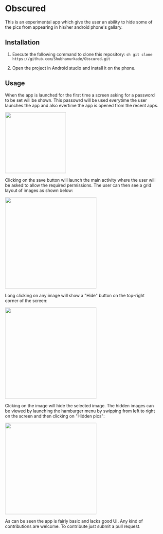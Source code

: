 # Obscured
This is an experimental app which give the user an ability to hide some of the pics from appearing in his/her android phone's gallary.

## Installation
1. Execute the following command to clone this repository:
```sh git clone https://github.com/Shubhamurkade/Obscured.git ```

2. Open the project in Android studio and install it on the phone.

## Usage
When the app is launched for the first time a screen asking for a password to be set will be shown. This passowrd will be used everytime the user launches the app and also evertime the app is opened from the recent apps.

<img src="https://user-images.githubusercontent.com/13162492/49884918-050d3c80-fe5c-11e8-8540-8dea54d73494.jpg" width="200">

Clicking on the save button will launch the main activity where the user will be asked to allow the required permissions. The user can then see a grid layout of images as shown below:

<img src="https://user-images.githubusercontent.com/13162492/49885336-f70beb80-fe5c-11e8-8124-9c8ec14ec7de.jpg" width="300">

Long clicking on any image will show a "Hide" button on the top-right corner of the screen:

<img src="https://user-images.githubusercontent.com/13162492/49884914-0474a600-fe5c-11e8-855f-3910abac9e29.jpg" width="300">

Clcking on the image will hide the selected image. The hidden images can be viewed by launching the hamburger menu by swipping from left to right on the screen and then clicking on "Hidden pics":

<img src="https://user-images.githubusercontent.com/13162492/49884915-050d3c80-fe5c-11e8-997d-4fc6d4529e4e.jpg" width="300">

As can be seen the app is fairly basic and lacks good UI. Any kind of contributions are welcome. To contribute just submit a pull request.


